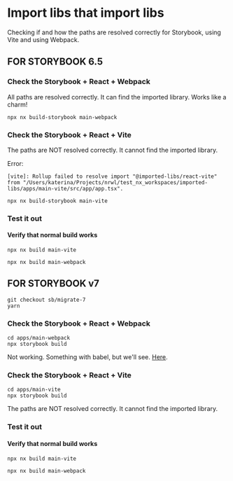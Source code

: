# Import libs that import libs

Checking if and how the paths are resolved correctly for Storybook, using Vite and using Webpack.

## FOR STORYBOOK 6.5

### Check the Storybook + React + Webpack

All paths are resolved correctly. It can find the imported library. Works like a charm!

```
npx nx build-storybook main-webpack
```

### Check the Storybook + React + Vite

The paths are NOT resolved correctly. It cannot find the imported library.

Error:

```
[vite]: Rollup failed to resolve import "@imported-libs/react-vite" from "/Users/katerina/Projects/nrwl/test_nx_workspaces/imported-libs/apps/main-vite/src/app/app.tsx".
```

```
npx nx build-storybook main-vite
```

### Test it out

#### Verify that normal build works

```
npx nx build main-vite
```

```
npx nx build main-webpack
```

## FOR STORYBOOK v7

```
git checkout sb/migrate-7
yarn
```

### Check the Storybook + React + Webpack

```
cd apps/main-webpack
npx storybook build
```

Not working. Something with babel, but we'll see. [Here](https://app.warp.dev/block/w9ldDAC8OFtTfaiibElRD0).

### Check the Storybook + React + Vite

```
cd apps/main-vite
npx storybook build
```

The paths are NOT resolved correctly. It cannot find the imported library.

### Test it out

#### Verify that normal build works

```
npx nx build main-vite
```

```
npx nx build main-webpack
```
